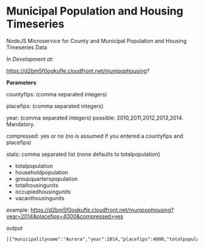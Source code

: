 # Municipal Population and Housing Timeseries
NodeJS Microservice for County and Municipal Population and Housing Timeseries Data

*In Development at:* 

https://d2bm5f0oqkufle.cloudfront.net/munipophousing?

**Parameters**

countyfips: (comma separated integers)

placefips: (comma separated integers)

year: (comma separated integers)  possible: 2010,2011,2012,2013,2014.  Mandatory.

compressed: yes or no (no is assumed if you entered a countyfips and placefips)

stats: comma separated list  (none defaults to totalpopulation)
 - totalpopulation
 - householdpopulation
 - groupquarterspopulation
 - totalhousingunits
 - occupiedhousingunits
 - vacanthousingunits
 
example:  https://d2bm5f0oqkufle.cloudfront.net/munipophousing?year=2014&placefips=4000&compressed=yes

output
```
[{"municipalityname":"Aurora","year":2014,"placefips":4000,"totalpopulation":"350773"}]
```
